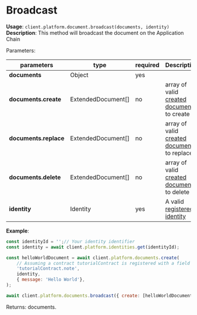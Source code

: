 # Broadcast

**Usage**: `client.platform.document.broadcast(documents, identity)`  
**Description**: This method will broadcast the document on the Application Chain

Parameters:

| parameters            | type                | required | Description                                                                                                 |
| --------------------- | ------------------- | -------- | ----------------------------------------------------------------------------------------------------------- |
| **documents**         | Object              | yes      |                                                                                                             |
| **documents.create**  | ExtendedDocument\[] | no       | array of valid [created document](../documents/create.md) to create  |
| **documents.replace** | ExtendedDocument\[] | no       | array of valid [created document](../documents/create.md) to replace |
| **documents.delete**  | ExtendedDocument\[] | no       | array of valid [created document](../documents/create.md) to delete  |
| **identity**          | Identity            | yes      | A valid [registered identity](../identities/register.md)             |

**Example**:

```js
const identityId = '';// Your identity identifier
const identity = await client.platform.identities.get(identityId);

const helloWorldDocument = await client.platform.documents.create(
    // Assuming a contract tutorialContract is registered with a field note
    'tutorialContract.note',
    identity,
    { message: 'Hello World'},
);

await client.platform.documents.broadcast({ create: [helloWorldDocument] }, identity);
```

Returns: documents.
